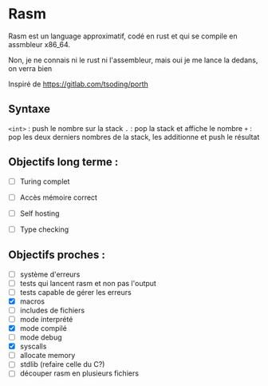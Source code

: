 # Rasm

Rasm est un language approximatif, codé en rust et qui se compile en assmbleur x86_64.

Non, je ne connais ni le rust ni l'assembleur, mais oui je me lance la dedans, on verra bien

Inspiré de <https://gitlab.com/tsoding/porth>

## Syntaxe
`<int>` : push le nombre sur la stack
`.`     : pop la stack et affiche le nombre
`+`     : pop les deux derniers nombres de la stack, les additionne et push le résultat

## Objectifs long terme :
- [ ] Turing complet
- [ ] Accès mémoire correct
- [ ] Self hosting
- [ ] Type checking


## Objectifs proches :
- [ ] système d'erreurs
- [ ] tests qui lancent rasm et non pas l'output
- [ ] tests capable de gérer les erreurs
- [x] macros
- [ ] includes de fichiers
- [ ] mode interprété
- [x] mode compilé
- [ ] mode debug
- [x] syscalls
- [ ] allocate memory
- [ ] stdlib (refaire celle du C?)
- [ ] découper rasm en plusieurs fichiers